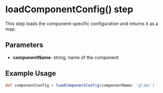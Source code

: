 # loadComponentConfig() step

This step loads the component-specific configuration and returns it as a map.

## Parameters

* **componentName**: string; name of the component

## Example Usage

```groovy
def componentConfig = loadComponentConfig(componentName: 'glibc')
```
